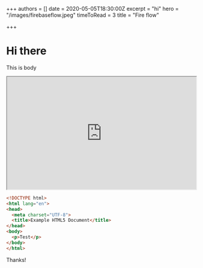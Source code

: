 +++
authors = []
date = 2020-05-05T18:30:00Z
excerpt = "hi"
hero = "/images/firebaseflow.jpeg"
timeToRead = 3
title = "Fire flow"

+++
# Hi there

This is body

<iframe src="https://gist.github.com/PatilShreyas/1ae626c2a8d0e4fd04ccaa71739f265a"
  style="width:100%; height:300px;"
></iframe>

```html
<!DOCTYPE html>
<html lang="en">
<head>
  <meta charset="UTF-8">
  <title>Example HTML5 Document</title>
</head>
<body>
  <p>Test</p>
</body>
</html>
```

Thanks!